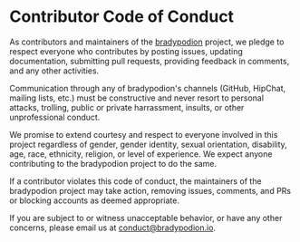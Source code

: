 # Contributor Code of Conduct

As contributors and maintainers of the [bradypodion](http://bradypodion.io/) project, we pledge to respect everyone who contributes by posting issues, updating documentation, submitting pull requests, providing feedback in comments, and any other activities.

Communication through any of bradypodion's channels (GitHub, HipChat, mailing lists, etc.) must be constructive and never resort to personal attacks, trolling, public or private harrassment, insults, or other unprofessional conduct.

We promise to extend courtesy and respect to everyone involved in this project regardless of gender, gender identity, sexual orientation, disability, age, race, ethnicity, religion, or level of experience. We expect anyone contributing to the bradypodion project to do the same.

If a contributor violates this code of conduct, the maintainers of the bradypodion project may take action, removing issues, comments, and PRs or blocking accounts as deemed appropriate.

If you are subject to or witness unacceptable behavior, or have any other concerns, please email us at [conduct@bradypodion.io](mailto:conduct@bradypodion.io).
